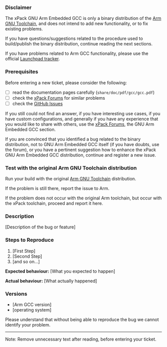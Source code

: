 ### Disclaimer

The xPack GNU Arm Embedded GCC is only a binary distribution of
the [Arm GNU Toolchain](https://developer.arm.com/Tools%20and%20Software/GNU%20Toolchain),
and does not intend to add new functionality, or to fix existing problems.

If you have questions/suggestions related to the procedure used to
build/publish the binary distribution, continue reading the next sections.

If you have problems related to Arm GCC functionality, please use the
official [Launchpad tracker](https://bugs.launchpad.net/gcc-arm-embedded/).

### Prerequisites

Before entering a new ticket, please consider the following:

- [ ] read the documentation pages carefully (`share/doc/pdf/gcc/gcc.pdf`)
- [ ] check the [xPack Forums](https://www.tapatalk.com/groups/xpack/) for similar problems
- [ ] check the [GitHub Issues](https://github.com/xpack-dev-tools/arm-none-eabi-gcc-xpack/issues/)

If you still could not find an answer, if you have interesting use
cases, if you have custom configurations, and generally if you have
any experience that you would like to share with others, use the
[xPack Forums](https://www.tapatalk.com/groups/xpack/), the
GNU Arm Embedded GCC section.

If you are convinced that you identified a bug related to the binary
distribution, not to GNU Arm Embedded GCC itself (if you have doubts,
use the forum), or you have a pertinent suggestion how to enhance the
xPack GNU Arm Embedded GCC distribution, continue and register a new issue.

### Test with the original Arm GNU Toolchain distribution

Run your build with the original [Arm GNU Toolchain](https://developer.arm.com/Tools%20and%20Software/GNU%20Toolchain) distribution.

If the problem is still there, report the issue to Arm.

If the problem does not occur with the original Arm toolchain, but occur
with the xPack toolchain, proceed and report it here.

### Description

[Description of the bug or feature]

### Steps to Reproduce

1. [First Step]
2. [Second Step]
3. [and so on...]

**Expected behaviour:** [What you expected to happen]

**Actual behaviour:** [What actually happened]

### Versions

- [Arm GCC version]
- [operating system]

Please understand that without being able to reproduce the bug we cannot
identify your problem.

---

Note: Remove unnecessary text after reading, before entering your ticket.
